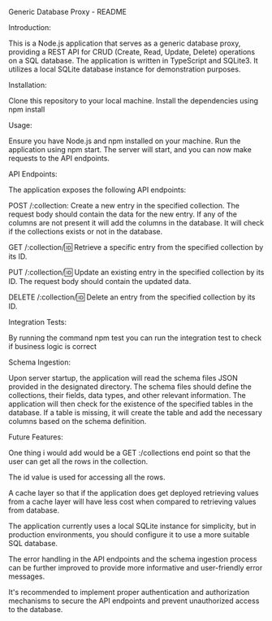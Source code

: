 Generic Database Proxy - README


Introduction: 

This is a Node.js application that serves as a generic database proxy, providing a REST API for CRUD (Create, Read, Update, Delete) operations on a SQL database. The application is written in TypeScript and SQLite3. It utilizes a local SQLite database instance for demonstration purposes.


Installation:

Clone this repository to your local machine.
Install the dependencies using npm install


Usage:

Ensure you have Node.js and npm installed on your machine.
Run the application using npm start.
The server will start, and you can now make requests to the API endpoints.


API Endpoints:


The application exposes the following API endpoints:

POST /:collection: Create a new entry in the specified collection. The request body should contain the data for the new entry. If any of the columns are not present it will add the columns in the database. It will check if the collections exists or not in the database.

GET /:collection/:id: Retrieve a specific entry from the specified collection by its ID.

PUT /:collection/:id: Update an existing entry in the specified collection by its ID. The request body should contain the updated data.

DELETE /:collection/:id: Delete an entry from the specified collection by its ID.

Integration Tests:

By running the command npm test you can run the integration test 
to check if business logic is correct


Schema Ingestion:

Upon server startup, the application will read the schema files JSON provided in the designated directory. The schema files should define the collections, their fields, data types, and other relevant information. The application will then check for the existence of the specified tables in the database. If a table is missing, it will create the table and add the necessary columns based on the schema definition.


Future Features:

One thing i would add would be a GET :/collections end point so that the user can get all the rows in the collection.

The id value is used for accessing all the rows.

A cache layer so that if the application does get deployed retrieving values from a cache layer will have less cost when compared to retrieving values from database.

The application currently uses a local SQLite instance for simplicity, but in production environments, you should configure it to use a more suitable SQL database.

The error handling in the API endpoints and the schema ingestion process can be further improved to provide more informative and user-friendly error messages.

It's recommended to implement proper authentication and authorization mechanisms to secure the API endpoints and prevent unauthorized access to the database.




